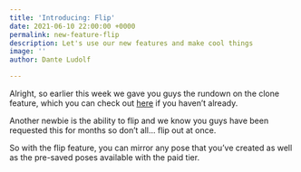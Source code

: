 ```yaml
---
title: 'Introducing: Flip'
date: 2021-06-10 22:00:00 +0000
permalink: new-feature-flip
description: Let's use our new features and make cool things
image: ''
author: Dante Ludolf

---
```

Alright, so earlier this week we gave you guys the rundown on the clone feature, which you can check out [here](https://justsketch.me/new-justsketchme-feature-clone) if you haven’t already.

Another newbie is the ability to flip and we know you guys have been requested this for months so don’t all… flip out at once.

So with the flip feature, you can mirror any pose that you’ve created as well as the pre-saved poses available with the paid tier.
